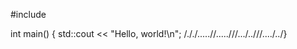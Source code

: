 #include <iostream>

int main() {
    std::cout << "Hello, world!\n";
/././.....//.....///.../..///..../../}
